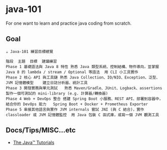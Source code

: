 # java-101
For one want to learn and practice java coding from scratch.

## Goal

```
☕ Java-101 練習目標總覽

階段	主題	目標	建議練習
Phase 1	基礎語法與 Java 8 特性	熟悉 Java 類型系統、控制結構、物件導向，並掌握 Java 8 的 lambda / stream / Optional 等語法	用 CLI 小工具實作
Phase 2	核心 API 與工具鏈	熟悉 Java Collection、IO/NIO、Exception、泛型、JVM 記憶體模型	建立日誌分析器、統計工具
Phase 3	開發實務與單元測試	熟悉 Maven/Gradle、JUnit、Logback、assertions	製作一個可測試的 mini-library (e.g. 計算器/轉換器)
Phase 4	Web + DevOps 整合	搭建 Spring Boot 小服務、REST API、部署到容器中，結合你的 DevOps 能力	Spring Boot + Docker + Prometheus Exporter
Phase 5	串接其他語言與實作 JVM internals	嘗試 JNI (與 C 結合)，實作 classloader 或 JVM 記憶體監控	用 Java 包裝 C 函式庫，或寫一個 JVM 觀測工具
```

## Docs/Tips/MISC...etc

* [The Java™ Tutorials](https://docs.oracle.com/javase/tutorial/index.html)